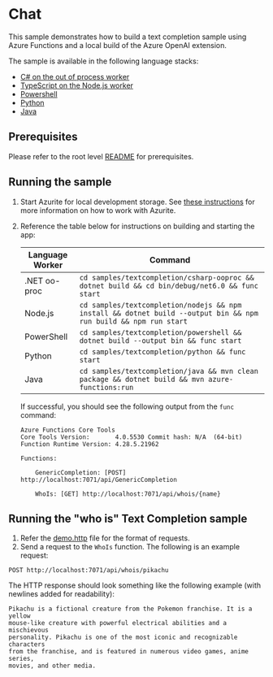 # Chat

This sample demonstrates how to build a text completion sample using Azure Functions and a local build of the Azure OpenAI extension.

The sample is available in the following language stacks:

* [C# on the out of process worker](csharp-ooproc)
* [TypeScript on the Node.js worker](nodejs)
* [Powershell](powershell)
* [Python](python)
* [Java](java)

## Prerequisites

Please refer to the root level [README](../../README.md#requirements) for prerequisites.

## Running the sample

1. Start Azurite for local development storage. See [these instructions](https://learn.microsoft.com/azure/storage/common/storage-use-azurite) for more information on how to work with Azurite.
2. Reference the table below for instructions on building and starting the app:

    | Language Worker | Command |
    | --------------- | ------- |
    | .NET oo-proc | `cd samples/textcompletion/csharp-ooproc && dotnet build && cd bin/debug/net6.0 && func start` |
    | Node.js | `cd samples/textcompletion/nodejs && npm install && dotnet build --output bin && npm run build && npm run start` |
    | PowerShell | `cd samples/textcompletion/powershell && dotnet build --output bin && func start` |
    | Python | `cd samples/textcompletion/python && func start` |
    | Java | `cd samples/textcompletion/java && mvn clean package && dotnet build && mvn azure-functions:run` |

    If successful, you should see the following output from the `func` command:

    ```text
    Azure Functions Core Tools
    Core Tools Version:       4.0.5530 Commit hash: N/A  (64-bit)
    Function Runtime Version: 4.28.5.21962

    Functions:

        GenericCompletion: [POST] http://localhost:7071/api/GenericCompletion

        WhoIs: [GET] http://localhost:7071/api/whois/{name}
    ```

## Running the "who is" Text Completion sample

1. Refer the [demo.http](demo.http) file for the format of requests.
1. Send a request to the `WhoIs` function. The following is an example request:

```http
POST http://localhost:7071/api/whois/pikachu
```

The HTTP response should look something like the following example (with newlines added for readability):

```text
Pikachu is a fictional creature from the Pokemon franchise. It is a yellow
mouse-like creature with powerful electrical abilities and a mischievous
personality. Pikachu is one of the most iconic and recognizable characters
from the franchise, and is featured in numerous video games, anime series,
movies, and other media.
```
